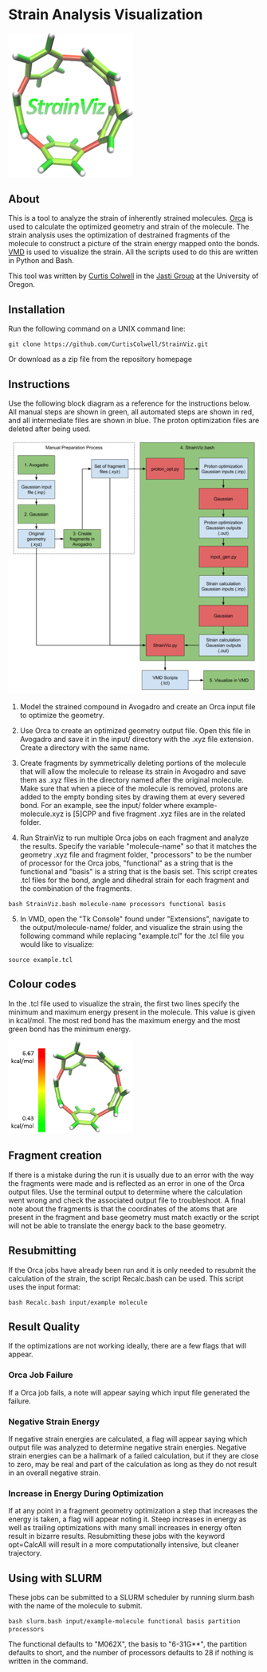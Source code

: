# Strain Analysis Visualization

<img src="https://github.com/CurtisColwell/StrainViz/blob/master/scripts/figures/StrainViz.png" alt="StrainViz Logo" width="250">

## About

This is a tool to analyze the strain of inherently strained molecules. 
[Orca](https://orcaforum.kofo.mpg.de/app.php/portal) is used to calculate the 
optimized geometry and strain of the molecule. The strain analysis uses 
the optimization of destrained fragments of the molecule to construct a 
picture of the strain energy mapped onto the bonds. [VMD](https://www.ks.uiuc.edu/Research/vmd/) 
is used to visualize the strain. All the scripts used to do this are 
written in Python and Bash.

This tool was written by [Curtis Colwell](https://github.com/CurtisColwell) 
in the [Jasti Group](https://pages.uoregon.edu/jastilab/) at the University of Oregon.

## Installation

Run the following command on a UNIX command line:
```
git clone https://github.com/CurtisColwell/StrainViz.git
```
Or download as a zip file from the repository homepage

## Instructions

Use the following block diagram as a reference for the instructions below. 
All manual steps are shown in green, all automated steps are shown in 
red, and all intermediate files are shown in blue. The proton optimization 
files are deleted after being used.

![StrainViz Block Diagram](https://github.com/CurtisColwell/StrainViz/blob/master/scripts/figures/block_diagram.png)

1. Model the strained compound in Avogadro and create an Orca
input file to optimize the geometry.

2. Use Orca to create an optimized geometry output file. Open this file in 
Avogadro and save it in the input/ directory with the .xyz file extension. 
Create a directory with the same name.

3. Create fragments by symmetrically deleting portions of the molecule 
that will allow the molecule to release its strain in Avogadro and save them 
as .xyz files in the directory named after the original molecule. Make sure 
that when a piece of the molecule is removed, protons are added to the empty 
bonding sites by drawing them at every severed bond. For an example, see 
the input/ folder where example-molecule.xyz is [5]CPP and five fragment .xyz 
files are in the related folder.

4. Run StrainViz to run multiple Orca jobs on each fragment and analyze 
the results. Specify the variable "molecule-name" so that it matches the geometry 
.xyz file and fragment folder, "processors" to be the number of 
processor for the Orca jobs, "functional" as a string that is the functional and 
"basis" is a string that is the basis set. This script creates .tcl files for the bond, angle 
and dihedral strain for each fragment and the combination of the fragments.
```
bash StrainViz.bash molecule-name processors functional basis
```

5. In VMD, open the "Tk Console" found under "Extensions", navigate to the 
output/molecule-name/ folder, and visualize the strain using the following command 
while replacing "example.tcl" for the .tcl file you would like to visualize:
```
source example.tcl
```

## Colour codes

In the .tcl file used to visualize the strain, the first two lines specify the minimum 
and maximum energy present in the molecule. This value is given in kcal/mol. The most 
red bond has the maximum energy and the most green bond has the minimum energy.

<img src="https://github.com/CurtisColwell/StrainViz/blob/master/scripts/figures/example_colour_scale.png" alt="Colour Scale" width="250">

## Fragment creation

If there is a mistake during the run it is usually due to an error with the way the 
fragments were made and is reflected as an error in one of the Orca output files. 
Use the terminal output to determine where the calculation went wrong and check the 
associated output file to troubleshoot. A final note about the fragments is that the 
coordinates of the atoms that are present in the fragment and base geometry must match 
exactly or the script will not be able to translate the energy back to the base geometry.

## Resubmitting

If the Orca jobs have already been run and it is only needed to resubmit the calculation 
of the strain, the script Recalc.bash can be used. This script uses the input format:
```
bash Recalc.bash input/example molecule
```

## Result Quality

If the optimizations are not working ideally, there are a few flags that will appear. 

### Orca Job Failure
If a Orca job fails, a note will appear saying which input file generated the failure.
### Negative Strain Energy
If negative strain energies are calculated, a flag will appear saying which output file was 
analyzed to determine negative strain energies. Negative strain energies can be a hallmark
of a failed calculation, but if they are close to zero, may be real and part of the calculation 
as long as they do not result in an overall negative strain.
### Increase in Energy During Optimization
If at any point in a fragment geometry optimization a step that increases the energy is taken, 
a flag will appear noting it. Steep increases in energy as well as trailing optimizations with 
many small increases in energy often result in bizarre results. Resubmitting these jobs with the 
keyword opt=CalcAll will result in a more computationally intensive, but cleaner trajectory.

## Using with SLURM

These jobs can be submitted to a SLURM scheduler by running slurm.bash with the name of 
the molecule to submit.
```
bash slurm.bash input/example-molecule functional basis partition processors
```
The functional defaults to "M062X", the basis to "6-31G**", the partition defaults to short, and the 
number of processors defaults to 28 if nothing is written in the command.